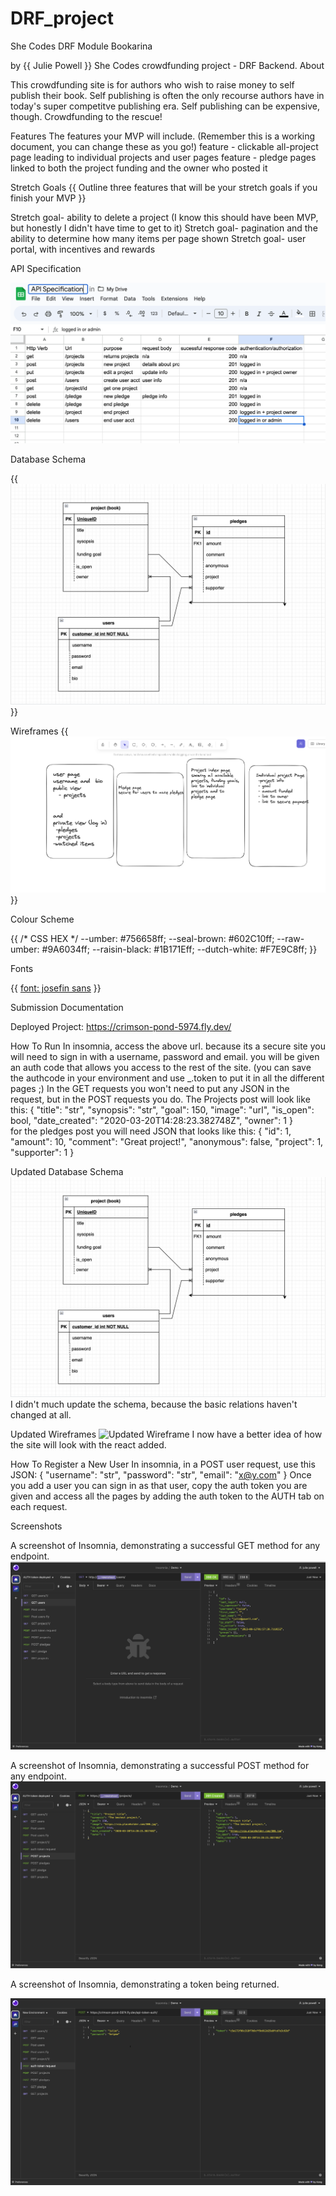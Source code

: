 # DRF_project
She Codes DRF Module
Bookarina

by {{ Julie Powell }}
She Codes crowdfunding project - DRF Backend.
About

This crowdfunding site is for authors who wish to raise money to self publish their book. Self publishing is often the only recourse authors have in today's super competitve publishing era. Self publishing can be expensive, though. Crowdfunding to the rescue!

Features
The features your MVP will include. (Remember this is a working document, you can change these as you go!)
feature - clickable all-project page leading to individual projects and user pages
feature - pledge pages linked to both the project funding and the owner who posted it


Stretch Goals
{{ Outline three features that will be your stretch goals if you finish your MVP }}

Stretch goal- ability to delete a project (I know this should have been MVP, but honestly I didn't have time to get to it)
Stretch goal- pagination and the ability to determine how many items per page shown
Stretch goal- user portal, with incentives and rewards

API Specification

![API specification](APIspec.png)


Database Schema

{{ ![Schema for Database](<schema for database.png>) }}


Wireframes
{{ ![Wireframe](<excalidraw wireframe DRF.png>) }}


Colour Scheme

{{ /* CSS HEX */
--umber: #756658ff;
--seal-brown: #602C10ff;
--raw-umber: #9A6034ff;
--raisin-black: #1B171Eff;
--dutch-white: #F7E9C8ff; }}

Fonts

{{ [font: josefin sans](../../../Downloads/Josefin_Sans/JosefinSans-VariableFont_wght.ttf) }}


Submission Documentation


Deployed Project: https://crimson-pond-5974.fly.dev/

How To Run
In insomnia, access the above url. because its a secure site you will need to sign in with a username, password and email. you will be given an auth code that allows you access to the rest of the site. (you can save the authcode in your environment and use _.token to put it in all the different pages ;) In the GET requests you won't need to put any JSON in the request, but in the POST requests you do. The Projects post will look like this:
{
	"title": "str",
	"synopsis": "str",
	"goal": 150,
	"image": "url",
	"is_open": bool,
	"date_created": "2020-03-20T14:28:23.382748Z",
	"owner": 1
}  
for the pledges post you will need JSON that looks like this:
{
  "id": 1,
  "amount": 10,
  "comment": "Great project!",
  "anonymous": false,
  "project": 1,
  "supporter": 1
} 

Updated Database Schema
![Schema For Database](<crowdfunding/crowdfunding/images/schema for database.png>) 
I didn't much update the schema, because the basic relations haven't changed at all. 

Updated Wireframes
 ![Updated Wireframe](<crowdfunding/crowdfunding/images/Updated wireframe.excalidraw>) 
I now have a better idea of how the site will look with the react added.


How To Register a New User
In insomnia, in a POST user request, use this JSON:
{
	"username": "str",
	"password": "str",
	"email": "x@y.com"
}
Once you add a user you can sign in as that user, copy the auth token you are given and access all the pages by adding the auth token to the AUTH tab on each request. 

Screenshots

 A screenshot of Insomnia, demonstrating a successful GET method for any endpoint.
![Get Request](<crowdfunding/crowdfunding/images/Get request.png>)

 A screenshot of Insomnia, demonstrating a successful POST method for any endpoint.
![Post request](<crowdfunding/crowdfunding/images/Post request.png>)

 A screenshot of Insomnia, demonstrating a token being returned.

![Auth Token Request](<crowdfunding/crowdfunding/images/auth token request.png>)